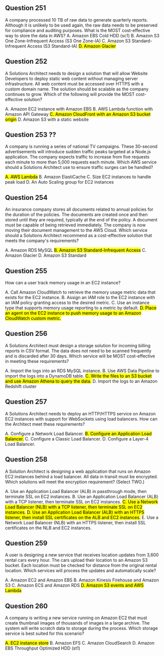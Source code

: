 ## Question 251
A company processed 10 TB of raw data to generate quarterly reports. Although it is unlikely to be used again, the raw data needs to be preserved for compliance and auditing purposes.
What is the MOST cost-effective way to store the data in AWS?
A. Amazon EBS Cold HDD (sc1)
B. Amazon S3 One Zone-Infrequent Access (S3 One Zone-IA)
C. Amazon S3 Standard-Infrequent Access (S3 Standard-IA)
<mark>D. Amazon Glacier</mark>

## Question 252
A Solutions Architect needs to design a solution that will allow Website Developers to deploy static web content without managing server infrastructure. All web content must be accessed over HTTPS with a custom domain name. The solution should be scalable as the company continues to grow.
Which of the following will provide the MOST cost-effective solution?

A. Amazon EC2 instance with Amazon EBS
B. AWS Lambda function with Amazon API Gateway
<mark>C. Amazon CloudFront with an Amazon S3 bucket origin</mark>
D. Amazon S3 with a static website

## Question 253 ??
A company is running a series of national TV campaigns. These 30-second advertisements will introduce sudden traffic peaks targeted at a Node.js application.
The company expects traffic to increase from five requests each minute to more than 5,000 requests each minute.
Which AWS service should a Solutions Architect use to ensure traffic surges can be handled?

<mark>A. AWS Lambda</mark>
B. Amazon ElastiCache
C. Size EC2 instances to handle peak load
D. An Auto Scaling group for EC2 instances

## Question 254
An insurance company stores all documents related to annual policies for the duration of the policies. The documents are created once and then stored until they are required, typically at the end of the policy. A document must be capable of being retrieved immediately. The company is now moving their document management to the AWS Cloud.
Which service should a Solutions Architect recommend as a cost-effective solution that meets the company's requirements?

A. Amazon RDS MySQL
<mark>B. Amazon S3 Standard-Infrequent Access</mark>
C. Amazon Glacier
D. Amazon S3 Standard

## Question 255
How can a user track memory usage in an EC2 instance?

A. Call Amazon CloudWatch to retrieve the memory usage metric data that exists for the EC2 instance.
B. Assign an IAM role to the EC2 instance with an IAM policy granting access to the desired metric.
C. Use an instance type that supports memory usage reporting to a metric by default.
<mark>D. Place an agent on the EC2 instance to push memory usage to an Amazon CloudWatch custom metric.</mark>

## Question 256
A Solutions Architect must design a storage solution for incoming billing reports in CSV format. The data does not need to be scanned frequently and is discarded after 30 days.
Which service will be MOST cost-effective in meeting these requirements?

A. Import the logs into an RDS MySQL instance.
B. Use AWS Data Pipeline to import the logs into a DynamoDB table.
<mark>C. Write the files to an S3 bucket and use Amazon Athena to query the data.</mark>
D. Import the logs to an Amazon Redshift cluster

## Question 257
A Solutions Architect needs to deploy an HTTP/HTTPS service on Amazon EC2 instances with support for WebSockets using load balancers.
How can the Architect meet these requirements?

A. Configure a Network Load Balancer.
<mark>B. Configure an Application Load Balancer.</mark>
C. Configure a Classic Load Balancer.
D. Configure a Layer-4 Load Balancer.

## Question 258
A Solution Architect is designing a web application that runs on Amazon EC2 instances behind a load balancer. All data in transit must be encrypted.
Which solutions will meet the encryption requirement? (Select TWO.)

A. Use an Application Load Balancer (ALB) in passthrough mode, then terminate SSL on EC2 instances.
B. Use an Application Load Balancer (ALB) with a TCP listener, then terminate SSL on EC2 instances.
<mark>C. Use a Network Load Balancer (NLB) with a TCP listener, then terminate SSL on EC2 instances.</mark>
<mark>D. Use an Application Load Balancer (ALB) with an HTTPS listener, then install SSL certificates on the ALB and EC2 instances.</mark>
E. Use a Network Load Balancer (NLB) with an HTTPS listener, then install SSL certificates on the NLB and EC2 instances.

## Question 259
A user is designing a new service that receives location updates from 3,600 rental cars every hour. The cars upload their location to an Amazon S3 bucket. Each location must be checked for distance from the original rental location.
Which services will process the updates and automatically scale?

A. Amazon EC2 and Amazon EBS
B. Amazon Kinesis Firehouse and Amazon S3
C. Amazon ECS and Amazon RDS
<mark>D. Amazon S3 events and AWS Lambda</mark>

## Question 260
A company is writing a new service running on Amazon EC2 that must create thumbnail images of thousands of images in a large archive. The system will write scratch data to storage during the process.
Which storage service is best suited for this scenario?

<mark>A. EC2 instance store</mark>
B. Amazon EFS
C. Amazon CloudSearch
D. Amazon EBS Throughput Optimized HDD (st1)

